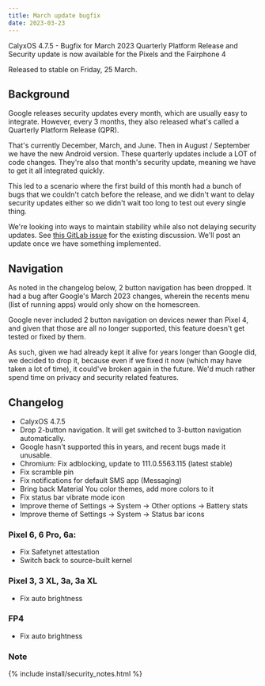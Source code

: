 ```yaml
---
title: March update bugfix
date: 2023-03-23
---
```


CalyxOS 4.7.5 - Bugfix for March 2023 Quarterly Platform Release and Security update is now available for the Pixels and the Fairphone 4

Released to stable on Friday, 25 March.

## Background
Google releases security updates every month, which are usually easy to integrate.
However, every 3 months, they also released what's called a Quarterly Platform Release (QPR).

That's currently December, March, and June. Then in August / September we have the new Android version.
These quarterly updates include a LOT of code changes. They're also that month's security update, meaning we have to get it all integrated quickly.

This led to a scenario where the first build of this month had a bunch of bugs that we couldn't catch before the release, and we didn't want to delay security updates either so we didn't wait too long to test out every single thing.

We're looking into ways to maintain stability while also not delaying security updates. See [this GitLab issue](https://gitlab.com/CalyxOS/calyxos/-/issues/1554) for the existing discussion. We'll post an update once we have something implemented.

## Navigation
As noted in the changelog below, 2 button navigation has been dropped.
It had a bug after Google's March 2023 changes, wherein the recents menu (list of running apps) would only show on the homescreen.

Google never included 2 button navigation on devices newer than Pixel 4, and given that those are all no longer supported, this feature doesn't get tested or fixed by them.

As such, given we had already kept it alive for years longer than Google did, we decided to drop it, because even if we fixed it now (which may have taken a lot of time), it could've broken again in the future.
We'd much rather spend time on privacy and security related features.

## Changelog
* CalyxOS 4.7.5
* Drop 2-button navigation. It will get switched to 3-button navigation automatically.
* Google hasn't supported this in years, and recent bugs made it unusable.
* Chromium: Fix adblocking, update to 111.0.5563.115 (latest stable)
* Fix scramble pin
* Fix notifications for default SMS app (Messaging)
* Bring back Material You color themes, add more colors to it
* Fix status bar vibrate mode icon
* Improve theme of Settings -> System -> Other options -> Battery stats
* Improve theme of Settings -> System -> Status bar icons

### Pixel 6, 6 Pro, 6a:
* Fix Safetynet attestation
* Switch back to source-built kernel

### Pixel 3, 3 XL, 3a, 3a XL
* Fix auto brightness

### FP4
* Fix auto brightness

### Note

{% include install/security_notes.html %}
